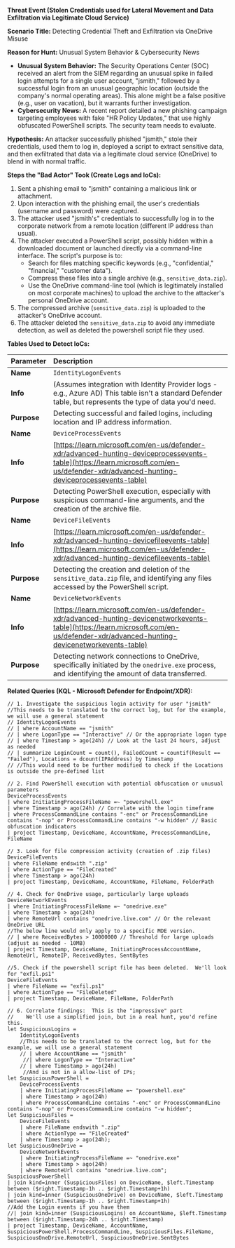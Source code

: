 **Threat Event (Stolen Credentials used for Lateral Movement and Data Exfiltration via Legitimate Cloud Service)**

**Scenario Title:**  Detecting Credential Theft and Exfiltration via OneDrive Misuse

**Reason for Hunt:**  Unusual System Behavior & Cybersecurity News

*   **Unusual System Behavior:**  The Security Operations Center (SOC) received an alert from the SIEM regarding an unusual spike in failed login attempts for a single user account, "jsmith," followed by a successful login from an unusual geographic location (outside the company's normal operating areas). This alone might be a false positive (e.g., user on vacation), but it warrants further investigation.
* **Cybersecurity News:** A recent report detailed a new phishing campaign targeting employees with fake "HR Policy Updates," that use highly obfuscated PowerShell scripts. The security team needs to evaluate.

**Hypothesis:**  An attacker successfully phished "jsmith," stole their credentials, used them to log in, deployed a script to extract sensitive data, and then exfiltrated that data via a legitimate cloud service (OneDrive) to blend in with normal traffic.

**Steps the "Bad Actor" Took (Create Logs and IoCs):**

1. Sent a phishing email to "jsmith" containing a malicious link or attachment.
2. Upon interaction with the phishing email, the user's credentials (username and password) were captured.
3. The attacker used "jsmith's" credentials to successfully log in to the corporate network from a remote location (different IP address than usual).
4. The attacker executed a PowerShell script, possibly hidden within a downloaded document or launched directly via a command-line interface.  The script's purpose is to:
    *   Search for files matching specific keywords (e.g., "confidential," "financial," "customer data").
    *   Compress these files into a single archive (e.g., `sensitive_data.zip`).
    *   Use the OneDrive command-line tool (which is legitimately installed on most corporate machines) to upload the archive to the attacker's personal OneDrive account.
5. The compressed archive (`sensitive_data.zip`) is uploaded to the attacker's OneDrive account.
6. The attacker deleted the `sensitive_data.zip` to avoid any immediate detection, as well as deleted the powershell script file they used.

**Tables Used to Detect IoCs:**

| Parameter            | Description                                                                                                                   |
| :------------------- | :---------------------------------------------------------------------------------------------------------------------------- |
| **Name**             | `IdentityLogonEvents`                                                                                                        |
| **Info**             | (Assumes integration with Identity Provider logs - e.g., Azure AD)  This table isn't a standard Defender table, but represents the type of data you'd need. |
| **Purpose**          | Detecting successful and failed logins, including location and IP address information.                                        |
| **Name**             | `DeviceProcessEvents`                                                                                                      |
| **Info**             | [https://learn.microsoft.com/en-us/defender-xdr/advanced-hunting-deviceprocessevents-table](https://learn.microsoft.com/en-us/defender-xdr/advanced-hunting-deviceprocessevents-table)                                   |
| **Purpose**          | Detecting PowerShell execution, especially with suspicious command-line arguments, and the creation of the archive file.   |
| **Name**             | `DeviceFileEvents`                                                                                                         |
| **Info**             | [https://learn.microsoft.com/en-us/defender-xdr/advanced-hunting-devicefileevents-table](https://learn.microsoft.com/en-us/defender-xdr/advanced-hunting-devicefileevents-table)                                     |
| **Purpose**          | Detecting the creation and deletion of the `sensitive_data.zip` file, and identifying any files accessed by the PowerShell script. |
| **Name**             | `DeviceNetworkEvents`                                                                                                    |
| **Info**             | [https://learn.microsoft.com/en-us/defender-xdr/advanced-hunting-devicenetworkevents-table](https://learn.microsoft.com/en-us/defender-xdr/advanced-hunting-devicenetworkevents-table)                                  |
| **Purpose**          | Detecting network connections to OneDrive, specifically initiated by the `onedrive.exe` process, and identifying the amount of data transferred. |

**Related Queries (KQL - Microsoft Defender for Endpoint/XDR):**

```kql
// 1. Investigate the suspicious login activity for user "jsmith"
//This needs to be translated to the correct log, but for the example, we will use a general statement
// IdentityLogonEvents
// | where AccountName == "jsmith"
// | where LogonType == "Interactive" // Or the appropriate logon type
// | where Timestamp > ago(24h) // Look at the last 24 hours, adjust as needed
// | summarize LoginCount = count(), FailedCount = countif(Result == "Failed"), Locations = dcount(IPAddress) by Timestamp
// //This would need to be further modified to check if the Locations is outside the pre-defined list

// 2. Find PowerShell execution with potential obfuscation or unusual parameters
DeviceProcessEvents
| where InitiatingProcessFileName =~ "powershell.exe"
| where Timestamp > ago(24h) // Correlate with the login timeframe
| where ProcessCommandLine contains "-enc" or ProcessCommandLine contains "-nop" or ProcessCommandLine contains "-w hidden" // Basic obfuscation indicators
| project Timestamp, DeviceName, AccountName, ProcessCommandLine, FileName

// 3. Look for file compression activity (creation of .zip files)
DeviceFileEvents
| where FileName endswith ".zip"
| where ActionType == "FileCreated"
| where Timestamp > ago(24h)
| project Timestamp, DeviceName, AccountName, FileName, FolderPath

// 4. Check for OneDrive usage, particularly large uploads
DeviceNetworkEvents
| where InitiatingProcessFileName =~ "onedrive.exe"
| where Timestamp > ago(24h)
| where RemoteUrl contains "onedrive.live.com" // Or the relevant OneDrive URL
//The below line would only apply to a specific MDE version.
// | where ReceivedBytes > 10000000 // Threshold for large uploads (adjust as needed - 10MB)
| project Timestamp, DeviceName, InitiatingProcessAccountName, RemoteUrl, RemoteIP, ReceivedBytes, SentBytes

//5. Check if the powershell script file has been deleted.  We'll look for "exfil.ps1"
DeviceFileEvents
| where FileName == "exfil.ps1"
| where ActionType == "FileDeleted"
| project Timestamp, DeviceName, FileName, FolderPath

// 6. Correlate findings:  This is the "impressive" part
//    We'll use a simplified join, but in a real hunt, you'd refine this.
let SuspiciousLogins = 
    IdentityLogonEvents
	//This needs to be translated to the correct log, but for the example, we will use a general statement
    // | where AccountName == "jsmith"
     //| where LogonType == "Interactive"
    // | where Timestamp > ago(24h)
     //And is not in a allow-list of IPs;
let SuspiciousPowerShell =
    DeviceProcessEvents
    | where InitiatingProcessFileName =~ "powershell.exe"
    | where Timestamp > ago(24h)
    | where ProcessCommandLine contains "-enc" or ProcessCommandLine contains "-nop" or ProcessCommandLine contains "-w hidden";
let SuspiciousFiles =
    DeviceFileEvents
    | where FileName endswith ".zip"
    | where ActionType == "FileCreated"
    | where Timestamp > ago(24h);
let SuspiciousOneDrive =
    DeviceNetworkEvents
    | where InitiatingProcessFileName =~ "onedrive.exe"
    | where Timestamp > ago(24h)
    | where RemoteUrl contains "onedrive.live.com";
SuspiciousPowerShell
| join kind=inner (SuspiciousFiles) on DeviceName, $left.Timestamp between ($right.Timestamp-1h .. $right.Timestamp+1h)
| join kind=inner (SuspiciousOneDrive) on DeviceName, $left.Timestamp between ($right.Timestamp-1h .. $right.Timestamp+1h)
//Add the Login events if you have them
//| join kind=inner (SuspiciousLogins) on AccountName, $left.Timestamp between ($right.Timestamp-24h .. $right.Timestamp)
| project Timestamp, DeviceName, AccountName, SuspiciousPowerShell.ProcessCommandLine, SuspiciousFiles.FileName, SuspiciousOneDrive.RemoteUrl, SuspiciousOneDrive.SentBytes
```

